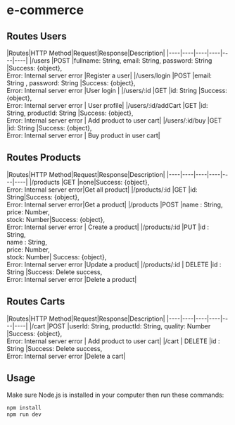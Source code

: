 # e-commerce


## Routes Users
|Routes|HTTP Method|Request|Response|Description| 
|----|----|----|----|----|----|
|/users  |POST  |fullname: String, email: String,  password: String |Success: {object},<br /> Error: Internal server error |Register a user|
|/users/login  |POST  |email: String , password: String |Success: {object},<br/>Error: Internal server error |User login |
|/users/:id  |GET  |id: String  |Success: {object}, <br />Error: Internal server error | User profile|
|/users/:id/addCart  |GET  |id: String, productId: String  |Success: {object}, <br />Error: Internal server error | Add product to user cart|
|/users/:id/buy  |GET  |id: String  |Success: {object}, <br />Error: Internal server error | Buy product in user cart|

## Routes Products
|Routes|HTTP Method|Request|Response|Description|
|----|----|----|----|----|----|
|/products  |GET  |none|Success: {object},<br /> Error: Internal server error|Get all product|
|/products/:id  |GET  |id: String|Success: {object},<br /> Error: Internal server error|Get a product|
|/products  |POST  |name : String, <br />price: Number, <br />stock: Number|Success: {object},<br /> Error: Internal server error | Create a product|
|/products/:id  |PUT  |id : String, <br /> name : String, <br />price: Number, <br />stock: Number| Success: {object}, <br />Error: Internal server error |Update a product|
|/products/:id  | DELETE  |id : String |Success: Delete success,<br /> Error: Internal server error |Delete a product|

## Routes Carts
|Routes|HTTP Method|Request|Response|Description| 
|----|----|----|----|----|----|
|/cart  |POST  |userId: String, productId: String, quality: Number  |Success: {object}, <br />Error: Internal server error | Add product to user cart|
|/cart | DELETE  |id : String |Success: Delete success,<br /> Error: Internal server error |Delete a cart|


## Usage
Make sure Node.js is installed in your computer then run these commands:

```javascript
npm install
npm run dev